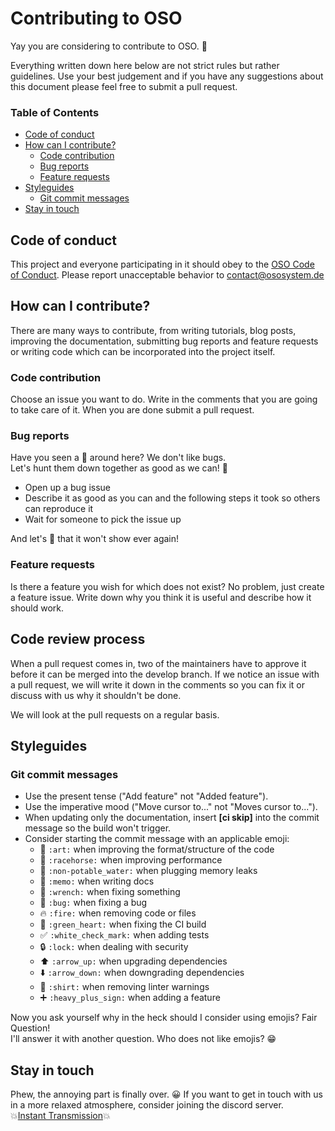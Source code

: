 Contributing to OSO
===================
Yay you are considering to contribute to OSO. :raised_hands:

Everything written down here below are not strict rules but rather guidelines. 
Use your best judgement and if you have any suggestions about this document please feel free to submit a pull request.

### Table of Contents
* [Code of conduct](#code-of-conduct)
* [How can I contribute?](#how-can-i-contribute)
    * [Code contribution](#code-contribution)
    * [Bug reports](#bug-reports)
    * [Feature requests](#feature-requests)
* [Styleguides](#styleguides)
    * [Git commit messages](#git-commit-messages)
* [Stay in touch](#stay-in-touch)

## Code of conduct
This project and everyone participating in it should obey to the [OSO Code of Conduct](CODE_OF_CONDUCT.md). 
Please report unacceptable behavior to [contact@ososystem.de](mailto:contact@ososystem.de)

## How can I contribute?
There are many ways to contribute, from writing tutorials, blog posts, improving the documentation, 
submitting bug reports and feature requests or writing code which can be incorporated into the project itself.

### Code contribution
Choose an issue you want to do. Write in the comments that you are going to take care of it.
When you are done submit a pull request. 

### Bug reports
Have you seen a :bug: around here? We don't like bugs. <br>
Let's hunt them down together as good as we can! :hocho:

* Open up a bug issue
* Describe it as good as you can and the following steps it took so others can reproduce it
* Wait for someone to pick the issue up

And let's :pray: that it won't show ever again!

### Feature requests
Is there a feature you wish for which does not exist? No problem, just create a feature issue.
Write down why you think it is useful and describe how it should work.

## Code review process
When a pull request comes in, two of the maintainers have to approve it before it can be merged into the develop branch.
If we notice an issue with a pull request, we will write it down in the comments so you can fix it 
or discuss with us why it shouldn't be done.

We will look at the pull requests on a regular basis.

## Styleguides
### Git commit messages
* Use the present tense ("Add feature" not "Added feature").
* Use the imperative mood ("Move cursor to..." not "Moves cursor to...").
* When updating only the documentation, insert **[ci skip]** into the commit message so the build won't trigger.
* Consider starting the commit message with an applicable emoji:
    * :art: `:art:` when improving the format/structure of the code
    * :racehorse: `:racehorse:` when improving performance
    * :non-potable_water: `:non-potable_water:` when plugging memory leaks
    * :memo: `:memo:` when writing docs
    * :wrench: `:wrench:` when fixing something
    * :bug: `:bug:` when fixing a bug
    * :fire: `:fire:` when removing code or files
    * :green_heart: `:green_heart:` when fixing the CI build
    * :white_check_mark: `:white_check_mark:` when adding tests
    * :lock: `:lock:` when dealing with security
    * :arrow_up: `:arrow_up:` when upgrading dependencies
    * :arrow_down: `:arrow_down:` when downgrading dependencies
    * :shirt: `:shirt:` when removing linter warnings
    * :heavy_plus_sign: `:heavy_plus_sign:` when adding a feature

Now you ask yourself why in the heck should I consider using emojis? Fair Question!<br>
I'll answer it with another question. Who does not like emojis? :grin:

## Stay in touch
Phew, the annoying part is finally over. :grinning:
If you want to get in touch with us in a more relaxed atmosphere, consider joining the discord server.<br>
:boom:[Instant Transmission](https://discord.gg/3rBUjtm):boom:
